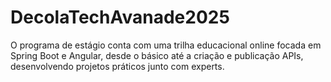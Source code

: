 # DecolaTechAvanade2025
O programa de estágio conta com uma trilha educacional online focada em Spring Boot e Angular, desde o básico até a criação e publicação APIs, desenvolvendo projetos práticos junto com experts.
